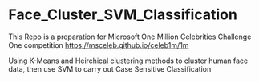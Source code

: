 # Face_Cluster_SVM_Classification
This Repo is a preparation for Microsoft One Million Celebrities Challenge One competition
https://msceleb.github.io/celeb1m/1m

Using K-Means and Heirchical clustering methods to cluster human face data, then use SVM to carry out Case Sensitive Classification
